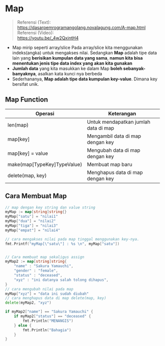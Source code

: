 # Map
> Referensi (Text):  
> https://dasarpemrogramangolang.novalagung.com/A-map.html  
> Referensi (Video):  
> https://youtu.be/_4w2QxintH4  

- Map mirip seperti array/slice
    Pada array/slice kita menggunakan indeks(angka) untuk mengakses nilai.
    Sedangkan **Map** adalah tipe data lain yang **berisikan kumpulan data yang sama**, **namun kita bisa menentukan jenis tipe data index yang akan kita gunakan**
- **Jumlah data** yang kita masukkan ke dalam Map **boleh sebanyak-banyaknya**, asalkan kata kunci nya berbeda
- Sederhananya, **Map adalah tipe data kumpulan key-value**. Dimana key bersifat unik.
## Map Function
| Operasi                     | Keterangan                           |
| --------------------------- | ------------------------------------ |
| len(map)                    | Untuk mendapatkan jumlah data di map |
| map[key]                    | Mengambil data di map dengan key     |
| map[key] = value            | Mengubah data di map dengan key      |
| make(map[TypeKey]TypeValue) | Membuat map baru                     |
| delete(map, key)            | Menghapus data di map dengan key     |

## Cara Membuat Map
```go
// map dengan key string dan value string
myMap := map[string]string{}
myMap["satu"] = "nilai1"
myMap["dua"] = "nilai2"
myMap["tiga"] = "nilai3"
myMap["empat"] = "nilai4"

// cara mengakses nilai pada map tinggal menggunakan key-nya.
fmt.Printf("myMap[\"satu\"] : %s \n", myMap["satu"])


// Cara membuat map sekaligus assign
myMap2 := map[string]string{
    "name" : "Sakura Yamauchi",
    "gender" : "female",
    "status" : "deceased",
    "xyz" : "ini datanya salah tolong dihapus",
}
// cara mengubah nilai pada map
myMap["xyz"] = "data ini sudah diubah"
// cara menghapus data di map delete(map, key)
delete(myMap2, "xyz")

if myMap2["name"] == "Sakura Yamauchi" {
    if myMap2["status"] == "deceased" {
        fmt.Println("MENANGIS")
    } else {
        fmt.Println("Bahagia")
    }
}
```